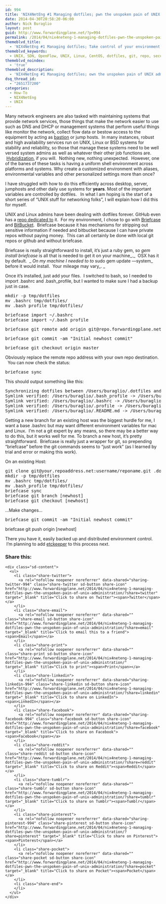 ```yaml
---
id: 994
title: 'NIX4NetEng #1 Managing dotfiles; pwn the unspoken pain of UNIX administration'
date: 2014-04-30T20:58:20-06:00
author: Nick Buraglio
layout: post
guid: http://www.forwardingplane.net/?p=994
permalink: /2014/04/nix4neteng-1-managing-dotfiles-pwn-the-unspoken-pain-of-unix-administration/
themeblvd_title:
  - 'NIX4NetEng #1 Managing dotfiles; Take control of your environment with git and dotfiles.'
themeblvd_keywords:
  - UNIX, SDN, OpenFlow, UNIX, Linux, CentOS, dotfiles, git, repo, security, buraglio, nick buraglio, NIX4NetEng
themeblvd_noindex:
  - 'true'
themeblvd_description:
  - 'NIX4NetEng #1 Managing dotfiles; own the unspoken pain of UNIX administration.  Use GIT to manage environmental variables stored in dotfles'
dsq_thread_id:
  - "2651737200"
categories:
  - How-To
  - NIX4NetEng
  - UNIX
---
```

Many network engineers are also tasked with maintaining systems that provide network services, those things that make the network easier to use such as DNS and DHCP or management systems that perform useful things like monitor the network, collect flow data or bestow access to the equipment by acting as <a href="http://en.wikipedia.org/wiki/Bastion_host" target="_blank">bastion</a> or jump hosts.  In many instances, robust and high availability services run on UNIX, Linux or BSD systems for stability and reliability, so those that manage these systems need to be well versed system admins as well as whatever their other job functions are.  <a href="http://packetpushers.net/are-certifications-tests-still-worth-your-resources-in-the-day-of-hybrid-it/" target="_blank">Hybridization</a>, if you will.  Nothing new, nothing unexpected.  However, one of the banes of these tasks is having a uniform shell environment across platforms and systems. Why create a customized environment with aliases, environmental variables and other personalized settings more than once?

I have struggled with how to do this efficiently across desktop, server, jumphosts and other daily use systems for **years**. Most of the important variables are controlled by dotfiles.   In what I am hoping is the start of a short series of &#8220;UNIX stuff for networking folks&#8221;, I will explain how I did this for myself.

UNIX and Linux admins have been dealing with dotfiles forever. GitHub even has a <a href="http://dotfiles.github.io/" target="_blank">repo dedicated to</a> it.  For my environment, I chose to go with <a href="http://jim.github.io/briefcase/" target="_blank">Briefcase</a> and <a href="http://www.bitbucket.com" target="_blank">BitBucket</a>.  Briefcase because it has mechanisms for stripping out sensitive information if needed and bitbucket because I can have private repos without paying money.  This can all certainly be done with local git repos or github and without briefcase.

Briefcase is really straightforward to install, it&#8217;s just a ruby gem, so _gem install briefcase_ is all that is needed to get it on your machine_._  OSX has it by default.  _ _On my machine I needed to to_ sudo gem update —system_ before it would install.  Your mileage may vary_. _

Once it&#8217;s installed, just add your files.  I switched to bash, so I needed to import .bashrc and .bash_profile, but I wanted to make sure I had a backup just in case.

<pre>mkdir -p tmp/dotfiles
mv .bashrc tmp/dotfiles/
mv .bash_profile tmp/dotfiles/</pre>

<pre>briefcase import ~/.bashrc
briefcase import ~/.bash_profile</pre>

<pre>briefcase git remote add origin git@repo.forwardingplane.net:buraglio/briefcase-dotfiles.git</pre>

<pre>briefcase git commit -am "Initial newhost commit"</pre>

<pre>briefcase git checkout origin master</pre>

Obviously replace the remote repo address with your own repo destination.   You can now check the status:

<pre>briefcase sync</pre>

This should output something like this:

<pre>Synchronizing dotfiles between /Users/buraglio/.dotfiles and /Users/buraglio
Symlink verified: /Users/buraglio/.bash_profile -&gt; /Users/buraglio/.dotfiles/bash_profile
Symlink verified: /Users/buraglio/.bashrc -&gt; /Users/buraglio/.dotfiles/bashrc
Symlink verified: /Users/buraglio/.profile -&gt; /Users/buraglio/.dotfiles/profile
Symlink verified: /Users/buraglio/.README.md -&gt; /Users/buraglio/.dotfiles/README.md</pre>

Getting a new branch for an existing host was the biggest hurdle for me, I want a base .bashrc but may want different environment variables for mac and Linux.  I&#8217;m not a git expert by any means, so there may be a better way to do this, but it works well for me. To branch a new host, it&#8217;s pretty straightforward.  Briefcase is really just a wrapper for git, so prepending &#8220;briefcase&#8221; before the git commands seems to &#8220;just work&#8221; (as I learned by trial and error or making this work).

On an existing Host:

<pre>git clone git@your.repoaddress.net:username/reponame.git .dotfiles
mkdir -p tmp/dotfiles
mv .bashrc tmp/dotfiles/
mv .bash_profile tmp/dotfiles/
briefcase sync
briefcase git branch [newhost]
briefcase git checkout [newhost]</pre>

&#8230;Make changes&#8230;

<pre>briefcase git commit -am "Initial newhost commit"</pre>

briefcase git push origin [newhost]

There you have it, easily backed up and distributed environment control.  I&#8217;m planning to add <a href="http://joeyh.name/code/etckeeper/" target="_blank">etckeeper</a> to this process next.

<div class="sharedaddy sd-sharing-enabled">
  <div class="robots-nocontent sd-block sd-social sd-social-icon-text sd-sharing">
    <h3 class="sd-title">
      Share this:
    </h3>
    
    <div class="sd-content">
      <ul>
        <li class="share-twitter">
          <a rel="nofollow noopener noreferrer" data-shared="sharing-twitter-994" class="share-twitter sd-button share-icon" href="http://www.forwardingplane.net/2014/04/nix4neteng-1-managing-dotfiles-pwn-the-unspoken-pain-of-unix-administration/?share=twitter" target="_blank" title="Click to share on Twitter"><span>Twitter</span></a>
        </li>
        <li class="share-email">
          <a rel="nofollow noopener noreferrer" data-shared="" class="share-email sd-button share-icon" href="http://www.forwardingplane.net/2014/04/nix4neteng-1-managing-dotfiles-pwn-the-unspoken-pain-of-unix-administration/?share=email" target="_blank" title="Click to email this to a friend"><span>Email</span></a>
        </li>
        <li class="share-print">
          <a rel="nofollow noopener noreferrer" data-shared="" class="share-print sd-button share-icon" href="http://www.forwardingplane.net/2014/04/nix4neteng-1-managing-dotfiles-pwn-the-unspoken-pain-of-unix-administration/" target="_blank" title="Click to print"><span>Print</span></a>
        </li>
        <li class="share-linkedin">
          <a rel="nofollow noopener noreferrer" data-shared="sharing-linkedin-994" class="share-linkedin sd-button share-icon" href="http://www.forwardingplane.net/2014/04/nix4neteng-1-managing-dotfiles-pwn-the-unspoken-pain-of-unix-administration/?share=linkedin" target="_blank" title="Click to share on LinkedIn"><span>LinkedIn</span></a>
        </li>
        <li class="share-facebook">
          <a rel="nofollow noopener noreferrer" data-shared="sharing-facebook-994" class="share-facebook sd-button share-icon" href="http://www.forwardingplane.net/2014/04/nix4neteng-1-managing-dotfiles-pwn-the-unspoken-pain-of-unix-administration/?share=facebook" target="_blank" title="Click to share on Facebook"><span>Facebook</span></a>
        </li>
        <li class="share-reddit">
          <a rel="nofollow noopener noreferrer" data-shared="" class="share-reddit sd-button share-icon" href="http://www.forwardingplane.net/2014/04/nix4neteng-1-managing-dotfiles-pwn-the-unspoken-pain-of-unix-administration/?share=reddit" target="_blank" title="Click to share on Reddit"><span>Reddit</span></a>
        </li>
        <li class="share-tumblr">
          <a rel="nofollow noopener noreferrer" data-shared="" class="share-tumblr sd-button share-icon" href="http://www.forwardingplane.net/2014/04/nix4neteng-1-managing-dotfiles-pwn-the-unspoken-pain-of-unix-administration/?share=tumblr" target="_blank" title="Click to share on Tumblr"><span>Tumblr</span></a>
        </li>
        <li class="share-pinterest">
          <a rel="nofollow noopener noreferrer" data-shared="sharing-pinterest-994" class="share-pinterest sd-button share-icon" href="http://www.forwardingplane.net/2014/04/nix4neteng-1-managing-dotfiles-pwn-the-unspoken-pain-of-unix-administration/?share=pinterest" target="_blank" title="Click to share on Pinterest"><span>Pinterest</span></a>
        </li>
        <li class="share-pocket">
          <a rel="nofollow noopener noreferrer" data-shared="" class="share-pocket sd-button share-icon" href="http://www.forwardingplane.net/2014/04/nix4neteng-1-managing-dotfiles-pwn-the-unspoken-pain-of-unix-administration/?share=pocket" target="_blank" title="Click to share on Pocket"><span>Pocket</span></a>
        </li>
        <li class="share-end">
        </li>
      </ul>
    </div>
  </div>
</div>